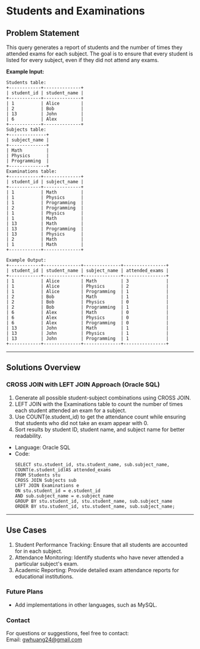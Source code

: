 # **Students and Examinations**

## **Problem Statement**
This query generates a report of students and the number of times they attended exams for each subject. The goal is to ensure that every student is listed for every subject, even if they did not attend any exams.  

**Example Input:**
  ```
  Students table:
  +------------+--------------+
  | student_id | student_name |
  +------------+--------------+
  | 1          | Alice        |
  | 2          | Bob          |
  | 13         | John         |
  | 6          | Alex         |
  +------------+--------------+
  Subjects table:
  +--------------+
  | subject_name |
  +--------------+
  | Math         |
  | Physics      |
  | Programming  |
  +--------------+
  Examinations table:
  +------------+--------------+
  | student_id | subject_name |
  +------------+--------------+
  | 1          | Math         |
  | 1          | Physics      |
  | 1          | Programming  |
  | 2          | Programming  |
  | 1          | Physics      |
  | 1          | Math         |
  | 13         | Math         |
  | 13         | Programming  |
  | 13         | Physics      |
  | 2          | Math         |
  | 1          | Math         |
  +------------+--------------+

  Example Output:
  +------------+--------------+--------------+----------------+
  | student_id | student_name | subject_name | attended_exams |
  +------------+--------------+--------------+----------------+
  | 1          | Alice        | Math         | 3              |
  | 1          | Alice        | Physics      | 2              |
  | 1          | Alice        | Programming  | 1              |
  | 2          | Bob          | Math         | 1              |
  | 2          | Bob          | Physics      | 0              |
  | 2          | Bob          | Programming  | 1              |
  | 6          | Alex         | Math         | 0              |
  | 6          | Alex         | Physics      | 0              |
  | 6          | Alex         | Programming  | 0              |
  | 13         | John         | Math         | 1              |
  | 13         | John         | Physics      | 1              |
  | 13         | John         | Programming  | 1              |
  +------------+--------------+--------------+----------------+
  ```
  
---

## **Solutions Overview**
### **CROSS JOIN with LEFT JOIN Approach (Oracle SQL)**
1. Generate all possible student-subject combinations using CROSS JOIN.
2. LEFT JOIN with the Examinations table to count the number of times each student attended an exam for a subject.
3. Use COUNT(e.student_id) to get the attendance count while ensuring that students who did not take an exam appear with 0.
4. Sort results by student ID, student name, and subject name for better readability.
   
- Language: Oracle SQL
- Code:
  ```
  SELECT stu.student_id, stu.student_name, sub.subject_name, COUNT(e.student_id)AS attended_exams
  FROM Students stu
  CROSS JOIN Subjects sub
  LEFT JOIN Examinations e
  ON stu.student_id = e.student_id
  AND sub.subject_name = e.subject_name
  GROUP BY stu.student_id, stu.student_name, sub.subject_name
  ORDER BY stu.student_id, stu.student_name, sub.subject_name;
  ```
  
---

## **Use Cases**
1. Student Performance Tracking: Ensure that all students are accounted for in each subject.
2. Attendance Monitoring: Identify students who have never attended a particular subject's exam.
3. Academic Reporting: Provide detailed exam attendance reports for educational institutions. 

### **Future Plans**
- Add implementations in other languages, such as MySQL.
  
### **Contact**
For questions or suggestions, feel free to contact:  
Email: gwhuang24@gmail.com
